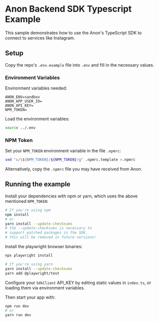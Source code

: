 # Anon Backend SDK Typescript Example

This sample demonstrates how to use the Anon's TypeScript SDK to connect to services like Instagram.

## Setup

Copy the repo's `.env.example` file into `.env` and fill in the necessary values.

### Environment Variables

Environment variables needed:

```
ANON_ENV=sandbox
ANON_APP_USER_ID=
ANON_API_KEY=
NPM_TOKEN=
```

Load the environment variables:

```sh
source ../.env
```

### NPM Token

Set your `NPM_TOKEN` environment variable in the file `.npmrc`:

```sh
sed "s/\${NPM_TOKEN}/${NPM_TOKEN}/g" .npmrc.template >.npmrc
```

Alternatively, copy the `.npmrc` file you may have received from Anon.

## Running the example

Install your dependencies with npm or yarn, which uses the above mentioned `NPM_TOKEN`:

```sh
# If you're using npm
npm install
# or
yarn install --update-checksums
# the --update-checksums is necessary to
# support patched packages in the SDK.
# this will be removed in future versions!
```

Install the playwright browser binaries:

```sh
npx playwright install

# If you're using yarn
yarn install --update-checksums
yarn add @playwright/test
```

Configure your `SdkClient` API_KEY by editing static values in `index.ts`, or loading them via environment variables.

Then start your app with:

```sh
npm run dev
# or
yarn run dev
```
